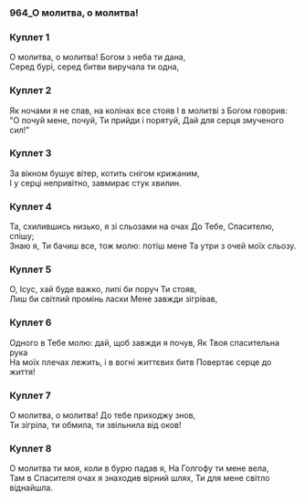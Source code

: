 ### 964_О молитва, о молитва!
### Куплет 1
О молитва, о молитва! Богом з неба ти дана,<br/>Серед бурі, серед битви виручала ти одна,
### Куплет 2
Як ночами я не спав, на колінах все стояв І в молитві з Богом говорив:<br/>"О почуй мене, почуй, Ти прийди і порятуй, Дай для серця змученого сил!"
### Куплет 3
За вікном бушує вітер, котить снігом крижаним, <br/>І у серці непривітно, завмирає стук хвилин.
### Куплет 4
Та, схилившись низько, я зі сльозами на очах До Тебе, Спасителю, спішу;<br/>Знаю я, Ти бачиш все, тож молю: потіш мене Та утри з очей моїх сльозу.
### Куплет 5
О, Ісус, хай буде важко, липі би поруч Ти стояв, <br/>Лиш би світлий промінь ласки Мене завжди зігрівав,
### Куплет 6
Одного в Тебе молю: дай, щоб завжди я почув, Як Твоя спасительна рука<br/>На моїх плечах лежить, і в вогні життєвих битв Повертає серце до життя!
### Куплет 7
О молитва, о молитва! До тебе приходжу знов, <br/>Ти зігріла, ти обмила, ти звільнила від оков!
### Куплет 8
О молитва ти моя, коли в бурю падав я, На Голгофу ти мене вела,<br/>Там в Спасителя очах я знаходив вірний шлях, Ти для мене світло віднайшла.
